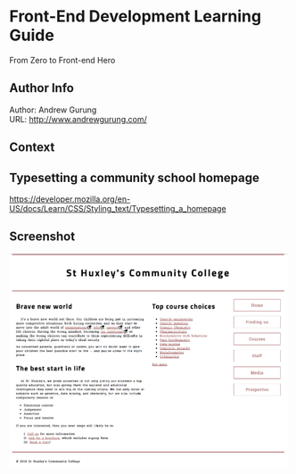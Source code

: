 # Front-End Development Learning Guide
From Zero to Front-end Hero

Author Info
-----------
Author: Andrew Gurung <br>
URL: http://www.andrewgurung.com/

Context
-----------------
## Typesetting a community school homepage

https://developer.mozilla.org/en-US/docs/Learn/CSS/Styling_text/Typesetting_a_homepage

Screenshot
-----------------
![Screenshot](assessment2.png)
